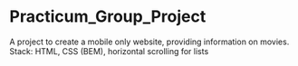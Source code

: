 # Practicum_Group_Project

A project to create a mobile only website, providing information on movies.  
Stack: HTML, CSS (BEM), horizontal scrolling for lists